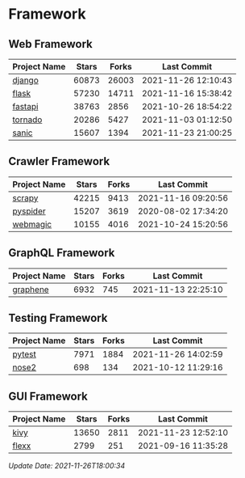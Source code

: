 # Framework

## Web Framework
| Project Name | Stars | Forks | Last Commit |
| ------------ | ----- | ----- | ----------- |
| [django](https://github.com/django/django) | 60873 | 26003 | 2021-11-26 12:10:43 |
| [flask](https://github.com/pallets/flask) | 57230 | 14711 | 2021-11-16 15:38:42 |
| [fastapi](https://github.com/tiangolo/fastapi) | 38763 | 2856 | 2021-10-26 18:54:22 |
| [tornado](https://github.com/tornadoweb/tornado) | 20286 | 5427 | 2021-11-03 01:12:50 |
| [sanic](https://github.com/sanic-org/sanic) | 15607 | 1394 | 2021-11-23 21:00:25 |

## Crawler Framework
| Project Name | Stars | Forks | Last Commit |
| ------------ | ----- | ----- | ----------- |
| [scrapy](https://github.com/scrapy/scrapy) | 42215 | 9413 | 2021-11-16 09:20:56 |
| [pyspider](https://github.com/binux/pyspider) | 15207 | 3619 | 2020-08-02 17:34:20 |
| [webmagic](https://github.com/code4craft/webmagic) | 10155 | 4016 | 2021-10-24 15:20:56 |

## GraphQL Framework
| Project Name | Stars | Forks | Last Commit |
| ------------ | ----- | ----- | ----------- |
| [graphene](https://github.com/graphql-python/graphene) | 6932 | 745 | 2021-11-13 22:25:10 |

## Testing Framework
| Project Name | Stars | Forks | Last Commit |
| ------------ | ----- | ----- | ----------- |
| [pytest](https://github.com/pytest-dev/pytest) | 7971 | 1884 | 2021-11-26 14:02:59 |
| [nose2](https://github.com/nose-devs/nose2) | 698 | 134 | 2021-10-12 11:29:16 |

## GUI Framework
| Project Name | Stars | Forks | Last Commit |
| ------------ | ----- | ----- | ----------- |
| [kivy](https://github.com/kivy/kivy) | 13650 | 2811 | 2021-11-23 12:52:10 |
| [flexx](https://github.com/flexxui/flexx) | 2799 | 251 | 2021-09-16 11:35:28 |

*Update Date: 2021-11-26T18:00:34*